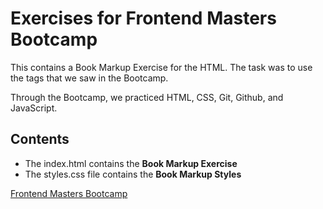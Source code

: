 # Exercises for Frontend Masters Bootcamp

This contains a Book Markup Exercise for the HTML. The task was to use the tags that we saw in the Bootcamp.

Through the Bootcamp, we practiced HTML, CSS, Git, Github, and JavaScript.

## Contents

- The index.html contains the **Book Markup Exercise**
- The styles.css file contains the **Book Markup Styles**

[Frontend Masters Bootcamp](https://frontendmasters.com/bootcamp/)